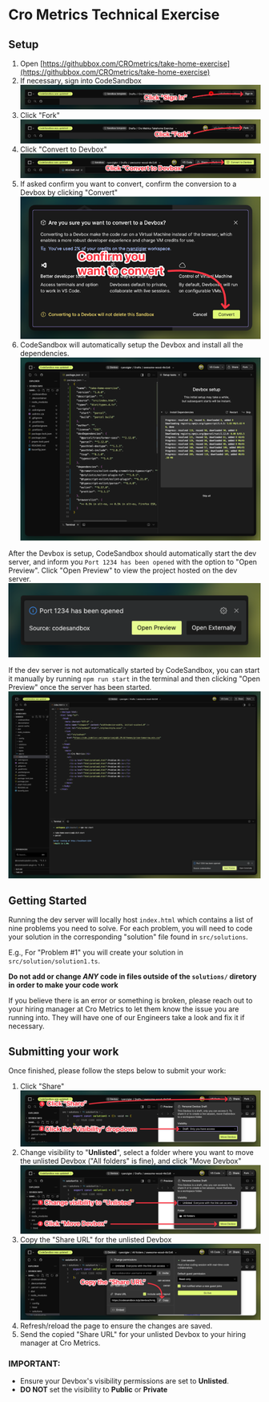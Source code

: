 # Cro Metrics Technical Exercise

## Setup

1. Open [https://githubbox.com/CROmetrics/take-home-exercise](https://githubbox.com/CROmetrics/take-home-exercise)
2. If necessary, sign into CodeSandbox
   ![CodeSandbox Sign In](images/sign-in.png)
3. Click "Fork"
   ![Fork CodeSandbox Template](images/fork-template.png)
4. Click "Convert to Devbox"
   ![Convert to a CodeSandbox Devbox](images/convert-to-devbox.png)
5. If asked confirm you want to convert, confirm the conversion to a Devbox by clicking "Convert"
   ![Devbox conversion confirmation](images/confirm.png)
6. CodeSandbox will automatically setup the Devbox and install all the dependencies.
   ![Devbox setup](images/setup.png)

After the Devbox is setup, CodeSandbox should automatically start the dev server, and inform you `Port 1234 has been opened` with the option to "Open Preview". Click "Open Preview" to view the project hosted on the dev server.
![Devbox Preview](images/open-preview.png)

If the dev server is not automatically started by CodeSandbox, you can start it manually by running `npm run start` in the terminal and then clicking "Open Preview" once the server has been started.
![Starting Dev Server in Devbox](images/start-dev-server.png)

## Getting Started

Running the dev server will locally host `index.html` which contains a list of nine problems you need to solve. For each problem, you will need to code your solution in the corresponding "solution" file found in `src/solutions`.

E.g., For "Problem #1" you will create your solution in `src/solution/solution1.ts`.

**Do not add or change _ANY_ code in files outside of the `solutions/` diretory in order to make your code work**

If you believe there is an error or something is broken, please reach out to your hiring manager at Cro Metrics to let them know the issue you are running into. They will have one of our Engineers take a look and fix it if necessary.

## Submitting your work

Once finished, please follow the steps below to submit your work:

1. Click "Share" ![CodeSandbox Share Button](images/share.png)
2. Change visibility to "**Unlisted**", select a folder where you want to move the unlisted Devbox ("All folders" is fine), and click "Move Devbox" ![Change visibility and move](images/visibility-and-move.png)
3. Copy the "Share URL" for the unlisted Devbox ![Copy the unlisted Devbox's "Share URL"](images/copy-share-url.png)
4. Refresh/reload the page to ensure the changes are saved.
5. Send the copied "Share URL" for your unlisted Devbox to your hiring manager at Cro Metrics.

### IMPORTANT:

- Ensure your Devbox's visibility permissions are set to **Unlisted**.
- **DO NOT** set the visibility to **Public** or **Private**
